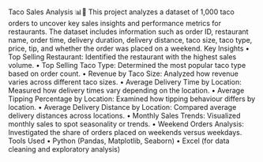Taco Sales Analysis 📊🌮
This project analyzes a dataset of 1,000 taco orders to uncover key sales insights and performance metrics for restaurants. The dataset includes information such as order ID, restaurant name, order time, delivery duration, delivery distance, taco size, taco type, price, tip, and whether the order was placed on a weekend.
Key Insights
•	Top Selling Restaurant: Identified the restaurant with the highest sales volume.
•	Top Selling Taco Type: Determined the most popular taco type based on order count.
•	Revenue by Taco Size: Analyzed how revenue varies across different taco sizes.
•	Average Delivery Time by Location: Measured how delivery times vary depending on the location.
•	Average Tipping Percentage by Location: Examined how tipping behaviour differs by location.
•	Average Delivery Distance by Location: Compared average delivery distances across locations.
•	Monthly Sales Trends: Visualized monthly sales to spot seasonality or trends.
•	Weekend Orders Analysis: Investigated the share of orders placed on weekends versus weekdays.
Tools Used
•	Python (Pandas, Matplotlib, Seaborn)
•	Excel (for data cleaning and exploratory analysis)
